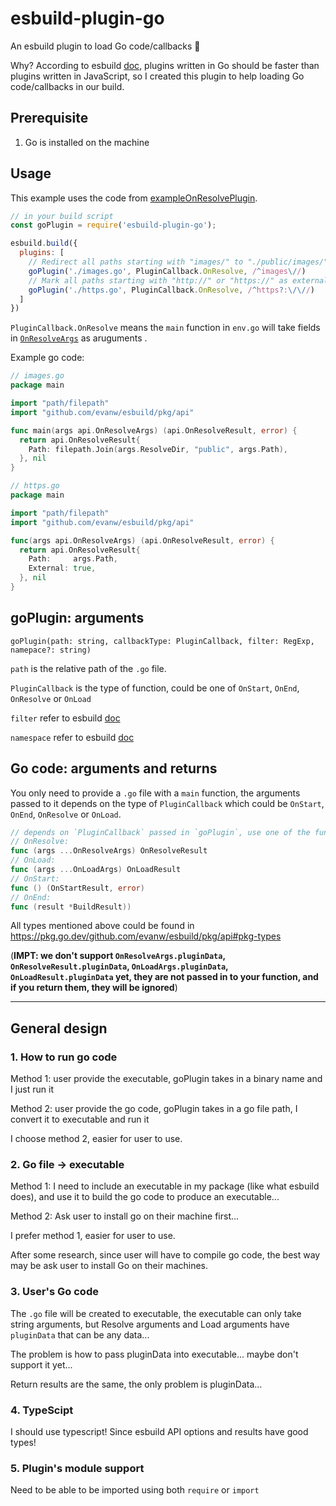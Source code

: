 # esbuild-plugin-go

An esbuild plugin to load Go code/callbacks 🙂

Why? According to esbuild [doc](https://esbuild.github.io/plugins/#plugin-api-limitations), plugins written in Go should be faster than plugins written in JavaScript, so I created this plugin to help loading Go code/callbacks in our build.

## Prerequisite

1. Go is installed on the machine

## Usage

This example uses the code from [exampleOnResolvePlugin](https://esbuild.github.io/plugins/#resolve-callbacks).

```js
// in your build script
const goPlugin = require('esbuild-plugin-go');

esbuild.build({
  plugins: [
    // Redirect all paths starting with "images/" to "./public/images/"
    goPlugin('./images.go', PluginCallback.OnResolve, /^images\//)
    // Mark all paths starting with "http://" or "https://" as external
    goPlugin('./https.go', PluginCallback.OnResolve, /^https?:\/\//)
  ]
})
```

`PluginCallback.OnResolve` means the `main` function in `env.go` will take fields in [`OnResolveArgs`](https://esbuild.github.io/plugins/#resolve-arguments) as aruguments .

Example go code:

```go
// images.go
package main

import "path/filepath"
import "github.com/evanw/esbuild/pkg/api"

func main(args api.OnResolveArgs) (api.OnResolveResult, error) {
  return api.OnResolveResult{
    Path: filepath.Join(args.ResolveDir, "public", args.Path),
  }, nil
}

// https.go
package main

import "path/filepath"
import "github.com/evanw/esbuild/pkg/api"

func(args api.OnResolveArgs) (api.OnResolveResult, error) {
  return api.OnResolveResult{
    Path:     args.Path,
    External: true,
  }, nil
}
```

## goPlugin: arguments

`goPlugin(path: string, callbackType: PluginCallback, filter: RegExp, namepace?: string)`

`path` is the relative path of the `.go` file.

`PluginCallback` is the type of function, could be one of `OnStart`, `OnEnd`, `OnResolve` or `OnLoad`

`filter` refer to esbuild [doc](https://esbuild.github.io/plugins/#filters)

`namespace` refer to esbuild [doc](https://esbuild.github.io/plugins/#namespaces)

## Go code: arguments and returns

You only need to provide a `.go` file with a `main` function, the arguments passed to it depends on the type of `PluginCallback` which could be `OnStart`, `OnEnd`, `OnResolve` or `OnLoad`.

```go
// depends on `PluginCallback` passed in `goPlugin`, use one of the function type:
// OnResolve:
func (args ...OnResolveArgs) OnResolveResult
// OnLoad:
func (args ...OnLoadArgs) OnLoadResult
// OnStart:
func () (OnStartResult, error)
// OnEnd:
func (result *BuildResult))
```

All types mentioned above could be found in https://pkg.go.dev/github.com/evanw/esbuild/pkg/api#pkg-types

(**IMPT: we don't support `OnResolveArgs.pluginData`, `OnResolveResult.pluginData`, `OnLoadArgs.pluginData`, `OnLoadResult.pluginData` yet, they are not passed in to your function, and if you return them, they will be ignored**)





--- 

## General design

### 1. How to run go code

Method 1: user provide the executable, goPlugin takes in a binary name and I just run it

Method 2: user provide the go code, goPlugin takes in a go file path, I convert it to executable and run it

I choose method 2, easier for user to use.

### 2. Go file -> executable

Method 1: I need to include an executable in my package (like what esbuild does), and use it to build the go code to produce an executable...

Method 2: Ask user to install go on their machine first...

I prefer method 1, easier for user to use.

After some research, since user will have to compile go code, the best way may be ask user to install Go on their machines.

### 3. User's Go code

The `.go` file will be created to executable, the executable can only take string arguments, but Resolve arguments and Load arguments have `pluginData` that can be any data... 

The problem is how to pass pluginData into executable... maybe don't support it yet...

Return results are the same, the only problem is pluginData...

### 4. TypeScipt

I should use typescript! Since esbuild API options and results have good types!

### 5. Plugin's module support

Need to be able to be imported using both `require` or `import`
